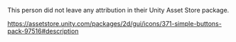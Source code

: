 This person did not leave any attribution in their Unity Asset Store package.

https://assetstore.unity.com/packages/2d/gui/icons/371-simple-buttons-pack-97516#description

